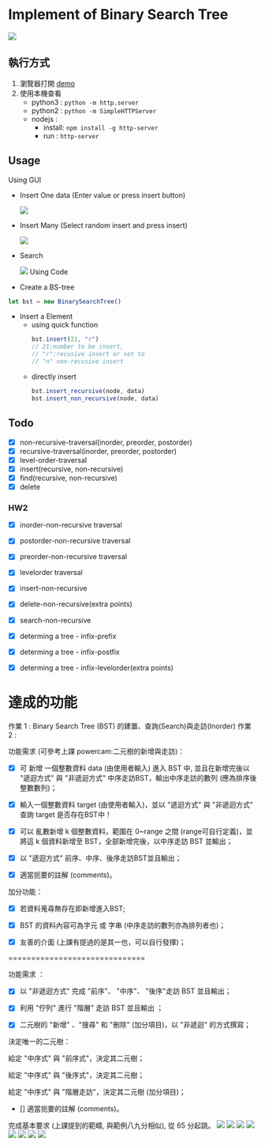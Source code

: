 
# Implement of Binary Search Tree
![](./demo.png)

## 執行方式
1. 瀏覽器打開 [demo](http://alanhc.github.io/algorithm)
2. 使用本機查看
    * python3 : `python -m http.server`
    * python2 : `python -m SimpleHTTPServer`
    * nodejs : 
        * install: `npm install -g http-server`
        * run : `http-server`

## Usage
Using GUI
* Insert One data (Enter value or press insert button)
    
    ![](../insert.gif)

* Insert Many (Select random insert and press insert)

    ![](../insert_many.gif)
* Search  
  
    ![](../search.gif)
Using Code
* Create a BS-tree 
```javascript 
let bst = new BinarySearchTree()
```
* Insert a Element 
    * using quick function
        ```javascript
        bst.insert(21, "r") 
        // 21:number to be insert, 
        // "r":recusive insert or set to 
        // "n" non-recusive insert 
        ```
    * directly insert
        ```javascript
        bst.insert_recursive(node, data)
        bst.insert_non_recursive(node, data)
        ```
## Todo
- [x] non-recursive-traversal(inorder, preorder, postorder)
- [x] recursive-traversal(inorder, preorder, postorder)
- [x] level-order-traversal
- [x] insert(recursive, non-recursive)
- [x] find(recursive, non-recursive)
- [x] delete
### HW2
- [x] inorder-non-recursive traversal
- [x] postorder-non-recursive traversal
- [x] preorder-non-recursive traversal
- [x] levelorder traversal
- [x] insert-non-recursive
- [x] delete-non-recursive(extra points)
- [x] search-non-recursive
- [x] determing a tree - infix-prefix
- [x] determing a tree - infix-postfix
- [x] determing a tree - infix-levelorder(extra points)



達成的功能
==============================

作業 1 : Binary Search Tree (BST) 的建置、查詢(Search)與走訪(Inorder)
作業 2 : 
 

功能需求 (可參考上課 powercam:二元樹的新增與走訪)：

- [x] 可 新增 一個整數資料 data (由使用者輸入) 進入 BST 中, 並且在新增完後以 "遞迴方式" 與 "非遞迴方式" 中序走訪BST，輸出中序走訪的數列 (應為排序後整數數列)；

- [x] 輸入一個整數資料 target (由使用者輸入)，並以 "遞迴方式" 與 "非遞迴方式" 查詢 target 是否存在BST中！

- [x] 可以 亂數新增 k 個整數資料，範圍在 0~range 之間 (range可自行定義)，並將這 k 個資料新增至 BST，全部新增完後，以中序走訪 BST 並輸出；

- [x] 以 "遞迴方式" 前序、中序、後序走訪BST並且輸出；

- [x] 適當扼要的註解 (comments)。

加分功能：

- [x] 若資料蒐尋無存在即新增進入BST;

- [x] BST 的資料內容可為字元 或 字串 (中序走訪的數列亦為排列者也)；

- [x] 友善的介面 (上課有提過的是其一也，可以自行發揮)；



==============================

功能需求 ：

- [x] 以 "非遞迴方式" 完成 "前序"、 "中序"、 "後序"走訪 BST 並且輸出；

- [x] 利用 "佇列" 進行 "階層" 走訪 BST 並且輸出 ；

- [x] 二元樹的 "新增" 、"搜尋" 和 "刪除" (加分項目)，以 "非遞迴" 的方式撰寫；

 決定唯一的二元樹：

給定 "中序式" 與 "前序式"，決定其二元樹；

給定 "中序式" 與 "後序式"，決定其二元樹；

給定 "中序式" 與 "階層走訪"，決定其二元樹 (加分項目)；

- [] 適當扼要的註解 (comments)。

完成基本要求 (上課提到的範疇, 與範例八九分相似), 從 65 分起跳。
![](demo-2.png)
![](demo-3.png)
![](demo-4.png)
![](demo-5.png)
![](demo-6.png)
![](demo-7.png)
![](demo-8.png)
![](demo-9.png)
